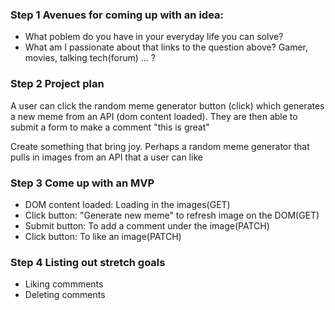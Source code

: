 ### Step 1 Avenues for coming up with an idea: 

* What poblem do you have in your everyday life you can solve?
* What am I passionate about that links to the question above? Gamer, movies, talking tech(forum) ... ?

### Step 2 Project plan  

A user can click the random meme generator button (click) which generates a new meme from an API (dom content loaded). They are then able to submit a form to make a comment "this is great" 

Create something that bring joy. Perhaps a random meme generator that pulls in images from an API that a user can like 

### Step 3 Come up with an MVP 

* DOM content loaded: Loading in the images(GET)
* Click button: "Generate new meme" to refresh image on the DOM(GET)
* Submit button: To add a comment under the image(PATCH)
* Click button: To like an image(PATCH)

### Step 4 Listing out stretch goals 

* Liking commments
* Deleting comments


